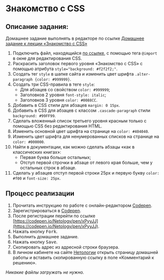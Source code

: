 Знакомство с CSS
===

## Описание задания:

Домашнее задание выполнять в редакторе по ссылке [Домашнее задание к лекции «Знакомство с CSS»](https://codepen.io/Netology/pen/xPyyJJ)

1. Подключить файл, находящийся [по ссылке](https://netology-code.github.io/html-homeworks/css/resourses/normalize.css), с помощью тега `@import` в окне для редактирования CSS.
2. Раскрасить заголовок первого уровня «Знакомство с CSS» с помощью атрибута `style="background: #f2f2f2;"`.
3. Создать тег `style` в шапке сайта и изменить цвет шрифта `.alter-paragraph {color: #999999}`.
4. Создать три CSS-правила в теге `style`:
    * Для абзацев со свойством `color: #999999`;
    * Заголовков 2 уровня `font-style: italic`;
    * Заголовков 3 уровня `color: #0088CC`.
5. Добавить в CSS стили для абзацев `margin: 0 15px`.
6. Добавить в CSS для абзацев c классом `.cascade-paragraph` стили `background: #99FF99`.
7. Сделать вложенный список третьего уровня красным только с помощью CSS без редактирования HTML.
8. Изменить основной цвет шрифта на странице на `color: #404040`.
9. Изменить цвет шрифта для ненумерованных списков на странице на `color: #000000`.
10. Найти в документации, как можно сделать абзацы «как в классических книгах»:
    * Первая буква больше остальных;
    * Отступ первой строчки в абзаце от левого края больше, чем у остальных строк в абзаце.
11. Сделать у абзацев отступ первой строки 25px и первую букву `color: #f00` и `font-size: 25px`.

## Процесс реализации

1. Прочитать инструкцию по работе с онлайн-редактором [Codepen](https://netology-university.bitbucket.io/guides/wm/codepen-guide/).
2. Зарегистрироваться в [Codepen](https://codepen.io).
3. После регистрации перейти по ссылке  [https://codepen.io/Netology/pen/xPyyJJ](https://codepen.io/Netology/pen/xPyyJJ).
4. Нажать кнопку <kbd>Fork</kbd>.
5. Выполнить домашнее задание.
6. Нажать кнопку <kbd>Save</kbd>.
7. Скопировать адрес из адресной строки браузера.
8. В личном кабинете на сайте [Нетологии](https://netology.ru/) открыть страницу домашней работы и вставить скопированную ссылку в поле «Комментарий к решению».

*Никакие файлы загружать не нужно.*
